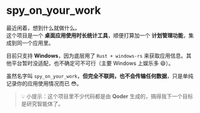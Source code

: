 # spy_on_your_work

最近闲着，想到什么就做什么。  
这个项目是一个 **桌面应用使用时长统计工具**，顺便打算加一个 **计划管理功能**，集成到同一个应用里。

目前只支持 **Windows**，因为底层用了 `Rust + windows-rs` 来获取应用信息。其他平台暂时没适配，也不确定可不可行（主要 Windows 上娱乐多 😄）。

虽然名字叫 `spy_on_your_work`，**但完全不联网，也不会传输任何数据**，只是单纯记录你的应用使用情况而已 😳。

> 💡 小提示：这个项目里不少代码都是由 **Qoder** 生成的，搞得我下一个目标是研究智能体了。
